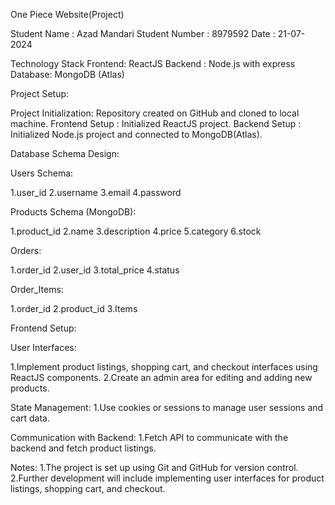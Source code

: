 One Piece Website(Project)

Student Name   : Azad Mandari
Student Number : 8979592
Date           : 21-07-2024


Technology Stack
Frontend: ReactJS
Backend :  Node.js with express
Database: MongoDB (Atlas)


Project Setup:

Project Initialization: Repository created on GitHub and cloned to local machine.
Frontend Setup        : Initialized ReactJS project.
Backend Setup         : Initialized Node.js project and connected to MongoDB(Atlas).


Database Schema Design:

Users Schema:

1.user_id
2.username
3.email
4.password


Products Schema (MongoDB):

1.product_id
2.name
3.description
4.price
5.category
6.stock


Orders:

1.order_id
2.user_id
3.total_price
4.status

Order_Items:

1.order_id
2.product_id
3.Items

Frontend Setup:

User Interfaces:

1.Implement product listings, shopping cart, and checkout interfaces using ReactJS components.
2.Create an admin area for editing and adding new products.


State Management:
1.Use cookies or sessions to manage user sessions and cart data.

Communication with Backend:
1.Fetch API to communicate with the backend and fetch product listings.


Notes:
1.The project is set up using Git and GitHub for version control.
2.Further development will include implementing user interfaces for product listings, shopping cart, and checkout.